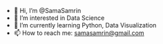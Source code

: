 - 👋 Hi, I’m @SamaSamrin
- 👀 I’m interested in Data Science
- 🌱 I’m currently learning Python, Data Visualization
- 📫 How to reach me: samasamrin@gmail.com

<!---
SamaSamrin/SamaSamrin is a ✨ special ✨ repository because its `README.md` (this file) appears on your GitHub profile.
You can click the Preview link to take a look at your changes.
--->

